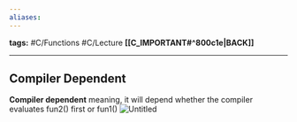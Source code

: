```yaml
---
aliases:
---
```

**tags:** #C/Functions #C/Lecture 
**[[C_IMPORTANT#^800c1e|BACK]]**

---
## Compiler Dependent
**Compiler dependent** meaning, it will depend whether the compiler evaluates fun2() first or fun1()
![Untitled](Untitled.png)